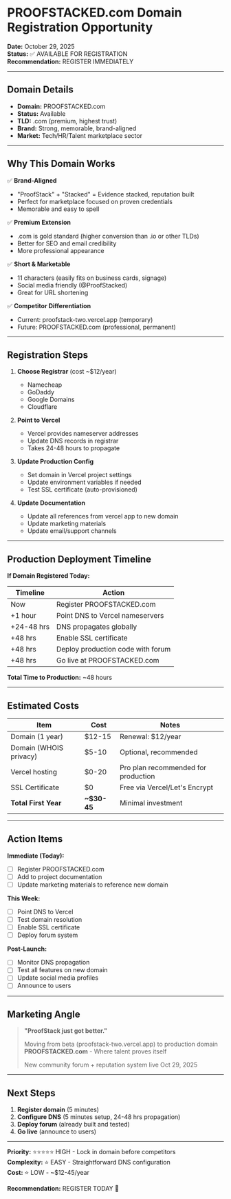 # PROOFSTACKED.com Domain Registration Opportunity

**Date:** October 29, 2025  
**Status:** ✅ AVAILABLE FOR REGISTRATION  
**Recommendation:** REGISTER IMMEDIATELY

---

## Domain Details

- **Domain:** PROOFSTACKED.com
- **Status:** Available
- **TLD:** .com (premium, highest trust)
- **Brand:** Strong, memorable, brand-aligned
- **Market:** Tech/HR/Talent marketplace sector

---

## Why This Domain Works

✅ **Brand-Aligned**
- "ProofStack" + "Stacked" = Evidence stacked, reputation built
- Perfect for marketplace focused on proven credentials
- Memorable and easy to spell

✅ **Premium Extension**
- .com is gold standard (higher conversion than .io or other TLDs)
- Better for SEO and email credibility
- More professional appearance

✅ **Short & Marketable**
- 11 characters (easily fits on business cards, signage)
- Social media friendly (@ProofStacked)
- Great for URL shortening

✅ **Competitor Differentiation**
- Current: proofstack-two.vercel.app (temporary)
- Future: PROOFSTACKED.com (professional, permanent)

---

## Registration Steps

1. **Choose Registrar** (cost ~$12/year)
   - Namecheap
   - GoDaddy
   - Google Domains
   - Cloudflare

2. **Point to Vercel**
   - Vercel provides nameserver addresses
   - Update DNS records in registrar
   - Takes 24-48 hours to propagate

3. **Update Production Config**
   - Set domain in Vercel project settings
   - Update environment variables if needed
   - Test SSL certificate (auto-provisioned)

4. **Update Documentation**
   - Update all references from vercel app to new domain
   - Update marketing materials
   - Update email/support channels

---

## Production Deployment Timeline

**If Domain Registered Today:**

| Timeline | Action |
|----------|--------|
| Now | Register PROOFSTACKED.com |
| +1 hour | Point DNS to Vercel nameservers |
| +24-48 hrs | DNS propagates globally |
| +48 hrs | Enable SSL certificate |
| +48 hrs | Deploy production code with forum |
| +48 hrs | Go live at PROOFSTACKED.com |

**Total Time to Production:** ~48 hours

---

## Estimated Costs

| Item | Cost | Notes |
|------|------|-------|
| Domain (1 year) | $12-15 | Renewal: $12/year |
| Domain (WHOIS privacy) | $5-10 | Optional, recommended |
| Vercel hosting | $0-20 | Pro plan recommended for production |
| SSL Certificate | $0 | Free via Vercel/Let's Encrypt |
| **Total First Year** | **~$30-45** | Minimal investment |

---

## Action Items

**Immediate (Today):**
- [ ] Register PROOFSTACKED.com
- [ ] Add to project documentation
- [ ] Update marketing materials to reference new domain

**This Week:**
- [ ] Point DNS to Vercel
- [ ] Test domain resolution
- [ ] Enable SSL certificate
- [ ] Deploy forum system

**Post-Launch:**
- [ ] Monitor DNS propagation
- [ ] Test all features on new domain
- [ ] Update social media profiles
- [ ] Announce to users

---

## Marketing Angle

> **"ProofStack just got better."**
>
> Moving from beta (proofstack-two.vercel.app) to production domain  
> **PROOFSTACKED.com** - Where talent proves itself
>
> New community forum + reputation system live Oct 29, 2025

---

## Next Steps

1. **Register domain** (5 minutes)
2. **Configure DNS** (5 minutes setup, 24-48 hrs propagation)
3. **Deploy forum** (already built and tested)
4. **Go live** (announce to users)

---

**Priority:** ⭐⭐⭐⭐⭐ HIGH - Lock in domain before competitors  
**Complexity:** ⭐ EASY - Straightforward DNS configuration  
**Cost:** ⭐ LOW - ~$12-45/year  

**Recommendation:** REGISTER TODAY 🚀
